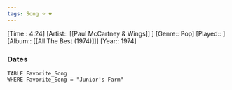 ```yaml
---
tags: Song ⭐ 💔
---
```

[Time:: 4:24]
[Artist:: [[Paul McCartney & Wings]] ]
[Genre:: Pop]
[Played:: ]
[Album:: [[All The Best (1974)]]]
[Year:: 1974]
### Dates
````dataview
TABLE Favorite_Song
WHERE Favorite_Song = "Junior's Farm"
````